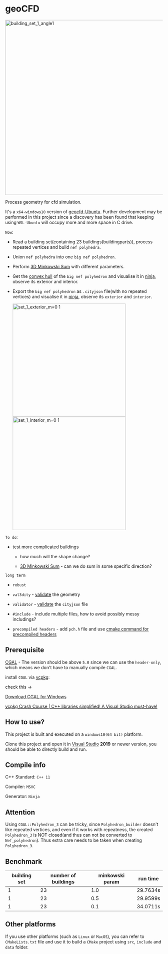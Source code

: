 # geoCFD

<img width="558" alt="building_set_1_angle1" src="https://user-images.githubusercontent.com/72781910/193407829-c08d1cbf-7cc6-4a71-8a62-010c2e9d73e7.PNG">

Process geometry for cfd simulation.

It's a `x64-windows10` version of [geocfd-Ubuntu](https://github.com/SEUZFY/geocfd-Ubuntu). Further development may be performed in this project since a discovery has been found 
that keeping using `WSL-Ubuntu` will occupy more and more space in C drive.

`Now`:

- Read a building set(containing 23 buildings(buildingparts)), process repeated vertices and build `nef polyhedra`.

- Union `nef polyhedra` into one `big nef polyhedron`.

- Perform [3D Minkowski Sum](https://doc.cgal.org/latest/Minkowski_sum_3/index.html#Chapter_3D_Minkowski_Sum_of_Polyhedra) with different parameters.

- Get the [convex hull](https://en.wikipedia.org/wiki/Convex_hull) of the `big nef polyhedron` and visualise it in [ninja](https://ninja.cityjson.org/), observe its exterior and interior.

- Export the `big nef polyhedron` as `.cityjson` file(with no repeated vertices) and visualise it in [ninja](https://ninja.cityjson.org/), observe its `exterior` and `interior`.

  <img width="361" alt="set_1_exterior_m=0 1" src="https://user-images.githubusercontent.com/72781910/193407856-042f6d65-5655-44df-bd39-969bf369b5c1.PNG">   <img width="361" alt="set_1_interior_m=0 1" src="https://user-images.githubusercontent.com/72781910/193407873-95722885-5144-4bc0-bce7-cfbb5fa8dbf4.PNG">

`To do`:

- test more complicated buildings 

  - how much will the shape change?
  
  - [3D Minkowski Sum](https://doc.cgal.org/latest/Minkowski_sum_3/index.html#Chapter_3D_Minkowski_Sum_of_Polyhedra) - can we do sum in some specific direction?

 `long term`
 
  - `robust`
  
  - `val3dity`  - [validate](http://geovalidation.bk.tudelft.nl/val3dity/) the geometry
  
  - `validator` - [validate](https://validator.cityjson.org/) the `cityjson` file
  
  - `#include` - include multiple files, how to avoid possibly messy includings?

  - `precompiled headers` - add `pch.h` file and use [cmake command for precompiled headers](https://cmake.org/cmake/help/latest/command/target_precompile_headers.html)
 
## Prerequisite

[CGAL](https://www.cgal.org/) - The version should be above `5.0` since we can use the `header-only`, which means we don't have to manually compile `CGAL`.

install `CGAL` via [vcpkg](https://vcpkg.io/en/index.html):

check this -> 

[Download CGAL for Windows](https://www.cgal.org/download/windows.html)

[vcpkg Crash Course | C++ libraries simplified! A Visual Studio must-have!](https://www.youtube.com/watch?v=b7SdgK7Y510)

## How to use?

This project is built and executed on a `windows10(64 bit)` platform.

Clone this project and open it in [Visual Studio](https://visualstudio.microsoft.com/) **2019** or newer version, you should be able to directly build and run.

## Compile info

C++ Standard: `C++ 11`

Compiler: `MSVC`

Generator: `Ninja`

## Attention

Using `CGAL::Polyhedron_3` can be tricky, since `Polyhedron_builder` doesn't like repeated vertices, and even if it works
with repeatness, the created `Polyhedron_3` is NOT closed(and thus can not be converted to `Nef_polyhedron`).
Thus extra care needs to be taken when creating `Polyhedron_3`.

## Benchmark

| building set| number of buildings | minkowski param | run time |
| ----------- | ------------------- | --------------- | -------- |
| 1           | 23                  | 1.0             | 29.7634s |
| 1           | 23                  | 0.5             | 29.9599s |
| 1           | 23                  | 0.1             | 34.0711s |

## Other platforms

If you use other platforms (such as `Linux` or `MacOS`), you can refer to `CMakeLists.txt` file and use it to build a `CMake` project using `src`, `include` and `data` folder.
